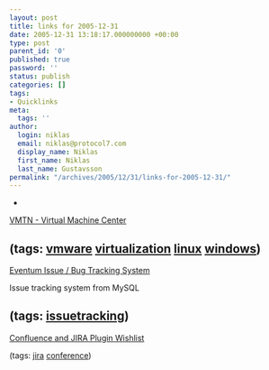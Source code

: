 ```yaml
---
layout: post
title: links for 2005-12-31
date: 2005-12-31 13:18:17.000000000 +00:00
type: post
parent_id: '0'
published: true
password: ''
status: publish
categories: []
tags:
- Quicklinks
meta:
  tags: ''
author:
  login: niklas
  email: niklas@protocol7.com
  display_name: Niklas
  first_name: Niklas
  last_name: Gustavsson
permalink: "/archives/2005/12/31/links-for-2005-12-31/"
---
```

- 
[VMTN - Virtual Machine Center](http://www.vmware.com/vmtn/vm/)

(tags: [vmware](http://del.icio.us/protocol7/vmware) [virtualization](http://del.icio.us/protocol7/virtualization) [linux](http://del.icio.us/protocol7/linux) [windows](http://del.icio.us/protocol7/windows))
- 
[Eventum Issue / Bug Tracking System](http://dev.mysql.com/downloads/other/eventum/)

Issue tracking system from MySQL

(tags: [issuetracking](http://del.icio.us/protocol7/issuetracking))
- 
[Confluence and JIRA Plugin Wishlist](http://confluence.atlassian.com/display/DEVNET/Plugin+Wishlist)

(tags: [jira](http://del.icio.us/protocol7/jira) [conference](http://del.icio.us/protocol7/conference))
